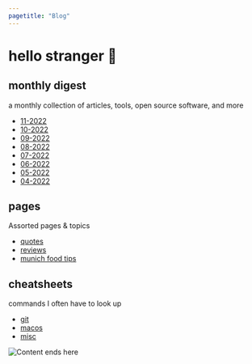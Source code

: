 ```yaml
---
pagetitle: "Blog"
---
```


# hello stranger &#128075;

## monthly digest

a monthly collection of articles, tools, open source software, and more

- [11-2022](11-22.html)
- [10-2022](10-22.html)
- [09-2022](09-22.html)
- [08-2022](08-22.html)
- [07-2022](07-22.html)
- [06-2022](06-22.html)
- [05-2022](05-22.html)
- [04-2022](04-22.html)

## pages

Assorted pages & topics

- [quotes](quotes.html)
- [reviews](reviews.html)
- [munich food tips](munich-tips.html)

## cheatsheets

commands I often have to look up

- [git](git.html)
- [macos](macos.html)
- [misc](misc.html)

<img class="center" src="./img/hero-blog.png" alt="Content ends here">
